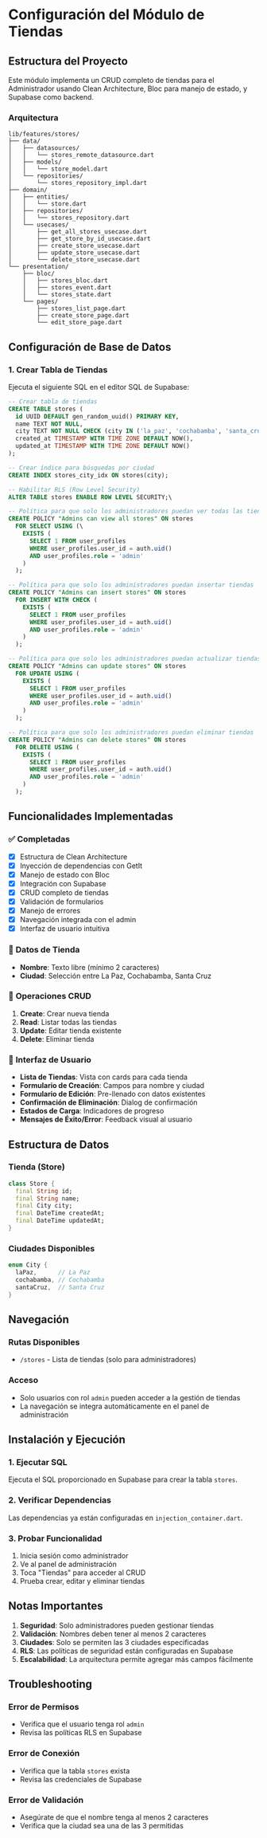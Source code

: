 # Configuración del Módulo de Tiendas

## Estructura del Proyecto

Este módulo implementa un CRUD completo de tiendas para el Administrador usando Clean Architecture, Bloc para manejo de estado, y Supabase como backend.

### Arquitectura

```
lib/features/stores/
├── data/
│   ├── datasources/
│   │   └── stores_remote_datasource.dart
│   ├── models/
│   │   └── store_model.dart
│   └── repositories/
│       └── stores_repository_impl.dart
├── domain/
│   ├── entities/
│   │   └── store.dart
│   ├── repositories/
│   │   └── stores_repository.dart
│   └── usecases/
│       ├── get_all_stores_usecase.dart
│       ├── get_store_by_id_usecase.dart
│       ├── create_store_usecase.dart
│       ├── update_store_usecase.dart
│       └── delete_store_usecase.dart
└── presentation/
    ├── bloc/
    │   ├── stores_bloc.dart
    │   ├── stores_event.dart
    │   └── stores_state.dart
    └── pages/
        ├── stores_list_page.dart
        ├── create_store_page.dart
        └── edit_store_page.dart
```

## Configuración de Base de Datos

### 1. Crear Tabla de Tiendas

Ejecuta el siguiente SQL en el editor SQL de Supabase:

```sql
-- Crear tabla de tiendas
CREATE TABLE stores (
  id UUID DEFAULT gen_random_uuid() PRIMARY KEY,
  name TEXT NOT NULL,
  city TEXT NOT NULL CHECK (city IN ('la_paz', 'cochabamba', 'santa_cruz')),
  created_at TIMESTAMP WITH TIME ZONE DEFAULT NOW(),
  updated_at TIMESTAMP WITH TIME ZONE DEFAULT NOW()
);

-- Crear índice para búsquedas por ciudad
CREATE INDEX stores_city_idx ON stores(city);

-- Habilitar RLS (Row Level Security)
ALTER TABLE stores ENABLE ROW LEVEL SECURITY;\

-- Política para que solo los administradores puedan ver todas las tiendas
CREATE POLICY "Admins can view all stores" ON stores
  FOR SELECT USING (\
    EXISTS (
      SELECT 1 FROM user_profiles 
      WHERE user_profiles.user_id = auth.uid() 
      AND user_profiles.role = 'admin'
    )
  );

-- Política para que solo los administradores puedan insertar tiendas
CREATE POLICY "Admins can insert stores" ON stores
  FOR INSERT WITH CHECK (
    EXISTS (
      SELECT 1 FROM user_profiles 
      WHERE user_profiles.user_id = auth.uid() 
      AND user_profiles.role = 'admin'
    )
  );

-- Política para que solo los administradores puedan actualizar tiendas
CREATE POLICY "Admins can update stores" ON stores
  FOR UPDATE USING (
    EXISTS (
      SELECT 1 FROM user_profiles 
      WHERE user_profiles.user_id = auth.uid() 
      AND user_profiles.role = 'admin'
    )
  );

-- Política para que solo los administradores puedan eliminar tiendas
CREATE POLICY "Admins can delete stores" ON stores
  FOR DELETE USING (
    EXISTS (
      SELECT 1 FROM user_profiles 
      WHERE user_profiles.user_id = auth.uid() 
      AND user_profiles.role = 'admin'
    )
  );
```

## Funcionalidades Implementadas

### ✅ Completadas
- [x] Estructura de Clean Architecture
- [x] Inyección de dependencias con GetIt
- [x] Manejo de estado con Bloc
- [x] Integración con Supabase
- [x] CRUD completo de tiendas
- [x] Validación de formularios
- [x] Manejo de errores
- [x] Navegación integrada con el admin
- [x] Interfaz de usuario intuitiva

### 🏪 **Datos de Tienda**
- **Nombre**: Texto libre (mínimo 2 caracteres)
- **Ciudad**: Selección entre La Paz, Cochabamba, Santa Cruz

### 🎯 **Operaciones CRUD**
1. **Create**: Crear nueva tienda
2. **Read**: Listar todas las tiendas
3. **Update**: Editar tienda existente
4. **Delete**: Eliminar tienda

### 🎨 **Interfaz de Usuario**
- **Lista de Tiendas**: Vista con cards para cada tienda
- **Formulario de Creación**: Campos para nombre y ciudad
- **Formulario de Edición**: Pre-llenado con datos existentes
- **Confirmación de Eliminación**: Dialog de confirmación
- **Estados de Carga**: Indicadores de progreso
- **Mensajes de Éxito/Error**: Feedback visual al usuario

## Estructura de Datos

### Tienda (Store)
```dart
class Store {
  final String id;
  final String name;
  final City city;
  final DateTime createdAt;
  final DateTime updatedAt;
}
```

### Ciudades Disponibles
```dart
enum City {
  laPaz,      // La Paz
  cochabamba, // Cochabamba
  santaCruz,  // Santa Cruz
}
```

## Navegación

### Rutas Disponibles
- `/stores` - Lista de tiendas (solo para administradores)

### Acceso
- Solo usuarios con rol `admin` pueden acceder a la gestión de tiendas
- La navegación se integra automáticamente en el panel de administración

## Instalación y Ejecución

### 1. Ejecutar SQL
Ejecuta el SQL proporcionado en Supabase para crear la tabla `stores`.

### 2. Verificar Dependencias
Las dependencias ya están configuradas en `injection_container.dart`.

### 3. Probar Funcionalidad
1. Inicia sesión como administrador
2. Ve al panel de administración
3. Toca "Tiendas" para acceder al CRUD
4. Prueba crear, editar y eliminar tiendas

## Notas Importantes

1. **Seguridad**: Solo administradores pueden gestionar tiendas
2. **Validación**: Nombres deben tener al menos 2 caracteres
3. **Ciudades**: Solo se permiten las 3 ciudades especificadas
4. **RLS**: Las políticas de seguridad están configuradas en Supabase
5. **Escalabilidad**: La arquitectura permite agregar más campos fácilmente

## Troubleshooting

### Error de Permisos
- Verifica que el usuario tenga rol `admin`
- Revisa las políticas RLS en Supabase

### Error de Conexión
- Verifica que la tabla `stores` exista
- Revisa las credenciales de Supabase

### Error de Validación
- Asegúrate de que el nombre tenga al menos 2 caracteres
- Verifica que la ciudad sea una de las 3 permitidas
